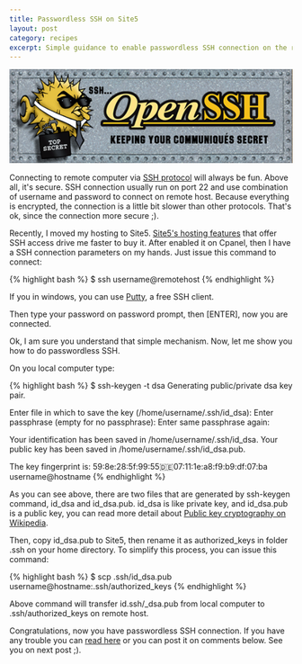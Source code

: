```yaml
---
title: Passwordless SSH on Site5
layout: post
category: recipes
excerpt: Simple guidance to enable passwordless SSH connection on the remote server.
---
```


![OpenSSH](/img/logo/openssh.gif)

Connecting to remote computer via <a href="http://en.wikipedia.org/wiki/Secure_Shell" target="_blank">SSH protocol</a> will always be fun. Above all, it's secure. SSH connection usually run on port 22 and use combination of username and password to connect on remote host. Because everything is encrypted, the connection is a little bit slower than other protocols. That's ok, since the connection more secure ;).

Recently, I moved my hosting to Site5. <a href="http://www.site5.com/hosting/" target="_blank">Site5's hosting features</a> that offer SSH access drive me faster to buy it. After enabled it on Cpanel, then I have a SSH connection parameters on my hands. Just issue this command to connect:

{% highlight bash %}
$ ssh username@remotehost
{% endhighlight %}

If you in windows, you can use <a href="http://www.chiark.greenend.org.uk/~sgtatham/putty/" target="_blank">Putty</a>, a free SSH client.

Then type your password on password prompt, then \[ENTER\], now you are connected.

Ok, I am sure you understand that simple mechanism. Now, let me show you how to do passwordless SSH.

On you local computer type:

{% highlight bash %}
$ ssh-keygen -t dsa
Generating public/private dsa key pair.

Enter file in which to save the key (/home/username/.ssh/id_dsa):
Enter passphrase (empty for no passphrase):
Enter same passphrase again:

Your identification has been saved in /home/username/.ssh/id_dsa.
Your public key has been saved in /home/username/.ssh/id_dsa.pub.

The key fingerprint is:
59:8e:28:5f:99:55:de:07:11:1e:a8:f9:b9:df:07:ba username@hostname
{% endhighlight %}

As you can see above, there are two files that are generated by ssh-keygen command, id_dsa and id_dsa.pub. id_dsa is like private key, and id_dsa.pub is a public key, you can read more detail about <a href="http://en.wikipedia.org/wiki/Public-key_cryptography" target="_blank">Public key cryptography on Wikipedia</a>.

Then, copy id_dsa.pub to Site5, then rename it as authorized_keys in folder .ssh on your home directory. To simplify this process, you can  issue this command:

{% highlight bash %}
$ scp .ssh/id_dsa.pub username@hostname:.ssh/authorized_keys
{% endhighlight %}

Above command will transfer id.ssh/_dsa.pub from local computer to .ssh/authorized_keys on remote host.

Congratulations, now you have passwordless SSH connection. If you have any trouble you can <a href="http://wiki.site5.com/SSH" target="_blank">read here</a> or you can post it on comments below. See you on next post ;).

